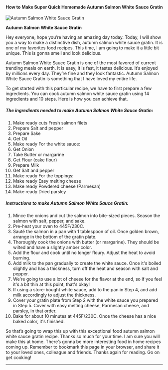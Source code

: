             

#### How to Make Super Quick Homemade Autumn Salmon White Sauce Gratin

![Autumn Salmon White Sauce Gratin](https://img-global.cpcdn.com/recipes/6248085819752448/751x532cq70/autumn-salmon-white-sauce-gratin-recipe-main-photo.jpg)

**Autumn Salmon White Sauce Gratin**

Hey everyone, hope you’re having an amazing day today. Today, I will show you a way to make a distinctive dish, autumn salmon white sauce gratin. It is one of my favorites food recipes. This time, I am going to make it a little bit unique. This is gonna smell and look delicious.

Autumn Salmon White Sauce Gratin is one of the most favored of current trending meals on earth. It is easy, it is fast, it tastes delicious. It’s enjoyed by millions every day. They’re fine and they look fantastic. Autumn Salmon White Sauce Gratin is something that I have loved my entire life.

To get started with this particular recipe, we have to first prepare a few ingredients. You can cook autumn salmon white sauce gratin using 14 ingredients and 10 steps. Here is how you can achieve that.

##### The ingredients needed to make Autumn Salmon White Sauce Gratin:

1.  Make ready cuts Fresh salmon filets
2.  Prepare Salt and pepper
3.  Prepare Sake
4.  Get Oil
5.  Make ready For the white sauce:
6.  Get Onion
7.  Take Butter or margarine
8.  Get Flour (cake flour)
9.  Prepare Milk
10.  Get Salt and pepper
11.  Make ready For the toppings:
12.  Make ready Easy melting cheese
13.  Make ready Powdered cheese (Parmesan)
14.  Make ready Dried parsley

##### Instructions to make Autumn Salmon White Sauce Gratin:

1.  Mince the onions and cut the salmon into bite-sized pieces. Season the salmon with salt, pepper, and sake.
2.  Pre-heat your oven to 445F/230C.
3.  Sauté the salmon in a pan with 1 tablespoon of oil. Once golden brown, arrange in the bottom of the gratin plate.
4.  Thoroughly cook the onions with butter (or margarine). They should be wilted and have a slightly amber color.
5.  Add the flour and cook until no longer floury. Adjust the heat to avoid burning.
6.  Add milk to the pan gradually to create the white sauce. Once it's boiled slightly and has a thickness, turn off the heat and season with salt and pepper.
7.  We're going to use a lot of cheese for the flavor at the end, so if you feel it's a bit thin at this point, that's okay!
8.  If using a store-bought white sauce, add to the pan in Step 4, and add milk accordingly to adjust the thickness.
9.  Cover your gratin plate from Step 2 with the white sauce you prepared in Step 5. Cover with easy melting cheese, Parmesan cheese, and parsley, in that order.
10.  Bake for about 10 minutes at 445F/230C. Once the cheese has a nice baked color, it's finished.

So that’s going to wrap this up with this exceptional food autumn salmon white sauce gratin recipe. Thanks so much for your time. I am sure you will make this at home. There’s gonna be more interesting food in home recipes coming up. Remember to bookmark this page in your browser, and share it to your loved ones, colleague and friends. Thanks again for reading. Go on get cooking!

* * *